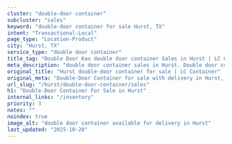 ```yaml
---
cluster: "double-door container"
subcluster: "sales"
keyword: "double-door container for sale Hurst, TX"
intent: "Transactional-Local"
page_type: "Location-Product"
city: "Hurst, TX"
service_type: "double door container"
title_tag: "Double Door Kao double door container Sales in Hurst | LC Container"
meta_description: "double door container sales in Hurst. Double door containers for easy access. Fast delivery, competitive pricing. Serving double door container area. Quote ID: JBU. Call (214) 524-4168 for your free quote today."
original_title: "Hurst double-door container for sale | LC Container"
original_meta: "Double-Door Container for sale with delivery in Hurst, TX. LC Container — local Since 2003. Get pricing today."
url_slug: "/hurst/double-door-container/sales"
h1: "Double-Door Container For Sale in Hurst"
internal_links: "/inventory"
priority: 3
notes: ""
noindex: true
image_alt: "double door container available for delivery in Hurst"
last_updated: "2025-10-20"
---
```


<!-- TODO: Add unique city/inventory copy, images, and internal links here. -->
